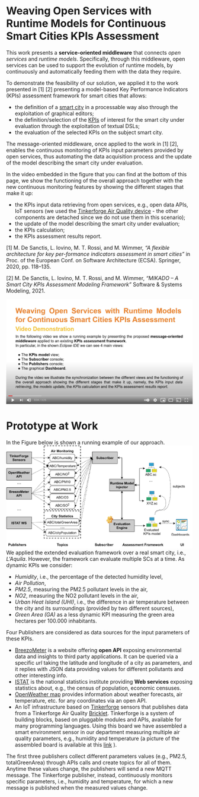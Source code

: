 # Weaving Open Services with Runtime Models for Continuous Smart Cities KPIs Assessment
This work presents a **service-oriented middleware** that connects *open services* and *runtime models*. Specifically, through this middleware, open services can be used to support the evolution of runtime models, by continuously and automatically feeding them with the data they require. 

To demonstrate the feasibility of our solution, we applied it to the work presented in \[1\] \[2\] presenting a model-based Key Performance Indicators (KPIs) assessment framework for smart cities that allows:
- the definition of a [smart city](smartcity.png) in a processable way also through the exploitation of graphical editors; 
- the definition/selection of the [KPIs](mykpi.kpis) of interest for the smart city under evaluation through the exploitation of textual DSLs; 
- the evaluation of the selected KPIs on the subject smart city.

The message-oriented middleware, once applied to the work in \[1\] \[2\], enables the continuous monitoring of KPIs input parameters provided by open services, thus automating the data acquisition process and the update of the model describing the smart city under evaluation. 

In the video embedded in the figure that you can find at the bottom of this page, we show the functioning of the overall approach together with the new continuous monitoring features by showing the different stages that make it up:
- the KPIs input data retrieving from open services, e.g., open data APIs, IoT sensors (we used the [Tinkerforge Air Quality device](board.png) - the other components are detached since we do not use them in this scenario);
- the update of the model describing the smart city under evaluation;
- the KPIs calculation;
- the KPIs assessment results report.


\[1\] M. De Sanctis, L. Iovino, M. T. Rossi, and M. Wimmer, *“A flexible architecture for key per-formance indicators assessment in smart cities”* in Proc. of the European Conf. on Software Architecture (ECSA). Springer, 2020, pp. 118–135.

\[2\] M. De Sanctis, L. Iovino, M. T. Rossi, and M. Wimmer, *“MIKADO – A Smart City KPIs Assessment Modeling Framework”* Software & Systems Modeling, 2021.


[![IMAGE ALT TEXT](cover_r.png)](https://youtu.be/2pK-PzOLvv4 "Weaving Open Services with Runtime Models for Continuous Smart Cities KPIs Assessment")


# Prototype at Work
In the Figure below is shown a running example of our approach.
![IMAGE ALT TEXT](KPIsMonitoringPubSub-1.png)
We applied the extended evaluation framework over a real smart city, i.e., *L'Aquila*.
However, the framework can evaluate multiple SCs at a time.
As dynamic KPIs we consider: 
- *Humidity*, i.e., the percentage of the detected humidity level, 
- *Air Pollution*, 
- *PM2.5*, measuring the PM2.5 pollutant levels in the air,
- *NO2*, measuring the NO2 pollutant levels in the air, 
- *Urban Heat Island (UHI)*, i.e., the difference in air temperature between the city and its surroundings (provided by two different sources), 
- *Green Area (GA)* as a less dynamic KPI measuring the green area hectares per 100.000 inhabitants. 

Four Publishers are considered as data sources for the input parameters of these KPIs.
- [BreezoMeter](https://www.breezometer.com/) is a website offering **open API** exposing environmental data and insights to third party applications. 
It can be queried via a specific *url* taking the latitude and longitude of a city as parameters, and it replies with JSON data providing values for different pollutants and other interesting info. 
- [ISTAT](http://dati.istat.it) is the national statistics institute providing **Web services** exposing statistics about, e.g., the census of population, economic censuses.
- [OpenWeather map](https://openweathermap.org) provides information about weather forecasts, air temperature, etc. for any coordinates via an open API. 
- An IoT infrastructure based on [Tinkerforge](https://www.tinkerforge.com/en/) sensors that publishes data from a Tinkerforge Air Quality [Bricklet](https://bit.ly/3xngllU).  Tinkerforge is a system of building blocks, based on pluggable modules and APIs, available for many programming languages. Using this board we have assembled a smart environment sensor in our department measuring multiple air quality parameters, e.g., humidity and temperature (a picture of the assembled board is available at this [link](https://bit.ly/3fv8DQB) ). 

The first three publishers collect different parameters values (e.g., PM2.5, totalGreenArea) through APIs calls and create topics for all of them. Anytime these values change, the publishers will send a new MQTT message. The Tinkerforge publisher, instead, continuously monitors specific parameters, i.e., humidity and temperature, for which a new message is published when the measured values change. 
